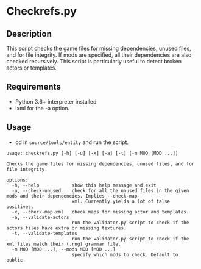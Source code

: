 # Checkrefs.py

## Description

This script checks the game files for missing dependencies, unused files, and for file integrity. If mods are specified, all their dependencies are also checked recursively. This script is particularly useful to detect broken actors or templates.

## Requirements

- Python 3.6+ interpreter installed
- lxml for the -a option.

## Usage

- cd in `source/tools/entity` and run the script.

```
usage: checkrefs.py [-h] [-u] [-x] [-a] [-t] [-m MOD [MOD ...]]

Checks the game files for missing dependencies, unused files, and for file integrity.

options:
  -h, --help            show this help message and exit
  -u, --check-unused    check for all the unused files in the given mods and their dependencies. Implies --check-map-
                        xml. Currently yields a lot of false positives.
  -x, --check-map-xml   check maps for missing actor and templates.
  -a, --validate-actors
                        run the validator.py script to check if the actors files have extra or missing textures.
  -t, --validate-templates
                        run the validator.py script to check if the xml files match their (.rng) grammar file.
  -m MOD [MOD ...], --mods MOD [MOD ...]
                        specify which mods to check. Default to public.
```
